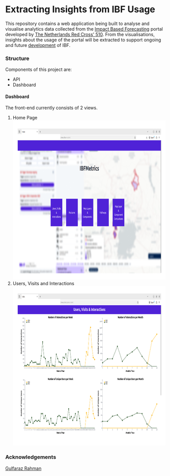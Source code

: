 <h1>Extracting Insights from IBF Usage</h1>
<p>
   This repository contains a web application being built to analyse and visualise analytics data collected from the <a href="https://510.global/product/ibf/">Impact Based Forecasting</a> portal developed by <a href="https://github.com/rodekruis">The Netherlands Red Cross' 510</a>. From the visualisations, insights about the usage of the portal will be extracted to support ongoing and future <a href="https://github.com/rodekruis/IBF-system">development</a> of IBF.
</p>

<h3>Structure</h3>
<p>
   Components of this project are:
   <ul>
	<li>API</li>
	<li>Dashboard</li>
   </ul>
</p>

<h4>Dashboard</h4>
<div>The front-end currently consists of 2 views.</div>
<ol>
    <li>
	<div>Home Page</div>
	<img src="server/views/assets/home.png" width="500" height="500"/>
    </li>
    <li>
	<div>Users, Visits and Interactions</div>
	<img src="server/views/assets/visits.png" width="500" height="500"/>
    </li>
</ol>

<h3>Acknowledgements</h3>
<a href="https://github.com/gulfaraz">Gulfaraz Rahman</a>
